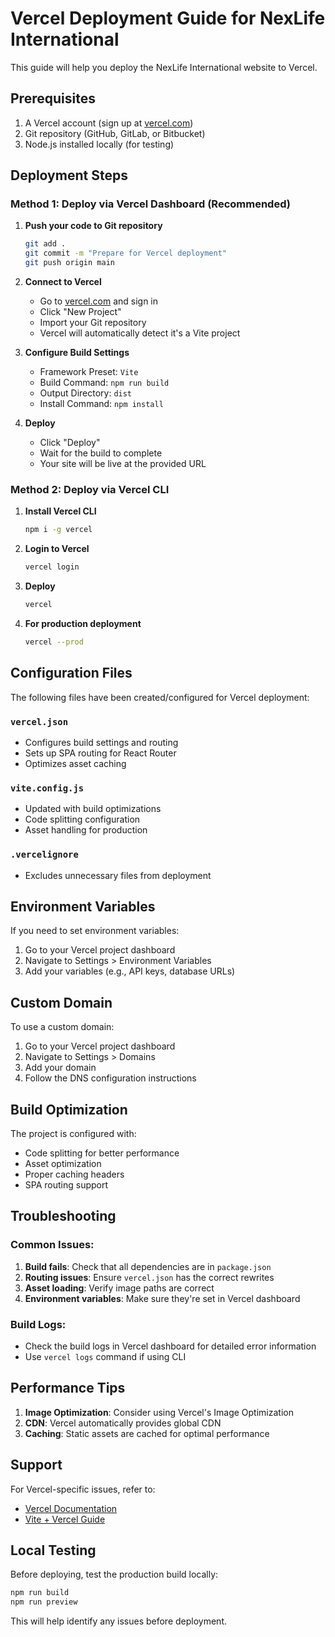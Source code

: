 # Vercel Deployment Guide for NexLife International

This guide will help you deploy the NexLife International website to Vercel.

## Prerequisites

1. A Vercel account (sign up at [vercel.com](https://vercel.com))
2. Git repository (GitHub, GitLab, or Bitbucket)
3. Node.js installed locally (for testing)

## Deployment Steps

### Method 1: Deploy via Vercel Dashboard (Recommended)

1. **Push your code to Git repository**

   ```bash
   git add .
   git commit -m "Prepare for Vercel deployment"
   git push origin main
   ```

2. **Connect to Vercel**

   - Go to [vercel.com](https://vercel.com) and sign in
   - Click "New Project"
   - Import your Git repository
   - Vercel will automatically detect it's a Vite project

3. **Configure Build Settings**

   - Framework Preset: `Vite`
   - Build Command: `npm run build`
   - Output Directory: `dist`
   - Install Command: `npm install`

4. **Deploy**
   - Click "Deploy"
   - Wait for the build to complete
   - Your site will be live at the provided URL

### Method 2: Deploy via Vercel CLI

1. **Install Vercel CLI**

   ```bash
   npm i -g vercel
   ```

2. **Login to Vercel**

   ```bash
   vercel login
   ```

3. **Deploy**

   ```bash
   vercel
   ```

4. **For production deployment**
   ```bash
   vercel --prod
   ```

## Configuration Files

The following files have been created/configured for Vercel deployment:

### `vercel.json`

- Configures build settings and routing
- Sets up SPA routing for React Router
- Optimizes asset caching

### `vite.config.js`

- Updated with build optimizations
- Code splitting configuration
- Asset handling for production

### `.vercelignore`

- Excludes unnecessary files from deployment

## Environment Variables

If you need to set environment variables:

1. Go to your Vercel project dashboard
2. Navigate to Settings > Environment Variables
3. Add your variables (e.g., API keys, database URLs)

## Custom Domain

To use a custom domain:

1. Go to your Vercel project dashboard
2. Navigate to Settings > Domains
3. Add your domain
4. Follow the DNS configuration instructions

## Build Optimization

The project is configured with:

- Code splitting for better performance
- Asset optimization
- Proper caching headers
- SPA routing support

## Troubleshooting

### Common Issues:

1. **Build fails**: Check that all dependencies are in `package.json`
2. **Routing issues**: Ensure `vercel.json` has the correct rewrites
3. **Asset loading**: Verify image paths are correct
4. **Environment variables**: Make sure they're set in Vercel dashboard

### Build Logs:

- Check the build logs in Vercel dashboard for detailed error information
- Use `vercel logs` command if using CLI

## Performance Tips

1. **Image Optimization**: Consider using Vercel's Image Optimization
2. **CDN**: Vercel automatically provides global CDN
3. **Caching**: Static assets are cached for optimal performance

## Support

For Vercel-specific issues, refer to:

- [Vercel Documentation](https://vercel.com/docs)
- [Vite + Vercel Guide](https://vercel.com/guides/deploying-vitejs-to-vercel)

## Local Testing

Before deploying, test the production build locally:

```bash
npm run build
npm run preview
```

This will help identify any issues before deployment.
